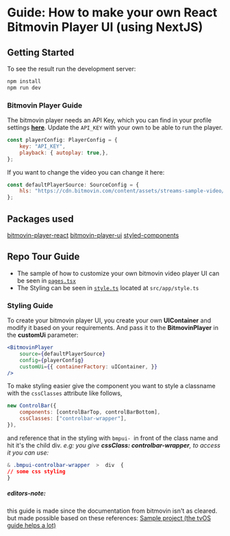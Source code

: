   
# Guide: How to make your own React Bitmovin Player UI (using NextJS)
 
## Getting Started
To see the result run the development server:
```bash
npm install
npm run dev
```
### Bitmovin Player Guide
The bitmovin player needs an API Key, which you can find in your profile settings **[here](https://dashboard.bitmovin.com)**. 
Update the ``API_KEY`` with your own to be able to run the player.
```jsx
const playerConfig: PlayerConfig = {
	key: "API_KEY",
	playback: { autoplay: true,},
};
```

If you want to change the video you can change it here:
```jsx
const defaultPlayerSource: SourceConfig = {
    hls: "https://cdn.bitmovin.com/content/assets/streams-sample-video/sintel/m3u8/index.m3u8",
};
```

## Packages used
[bitmovin-player-react](https://www.npmjs.com/package/bitmovin-player-react)
[bitmovin-player-ui](https://www.npmjs.com/package/bitmovin-player-ui)
[styled-components](https://styled-components.com/docs/basics)


## Repo Tour Guide
- The sample of how to customize your own bitmovin video player UI can be seen in [```pages.tsx```](https://github.com/kevicebryan/bitmovin-react-101/blob/main/src/app/page.tsx)
- The Styling can be seen in [```style.ts```](https://github.com/kevicebryan/bitmovin-react-101/blob/main/src/app/style.ts) located at ```src/app/style.ts```

### Styling Guide
To create your bitmovin player UI, you create your own **UIContainer** and modify it based on your requirements. And pass it to the **BitmovinPlayer** in the **customUi** parameter:
```jsx
<BitmovinPlayer
	source={defaultPlayerSource}
	config={playerConfig}
	customUi={{ containerFactory: uIContainer, }}
/>
```


To make styling easier give the component you want to style a classname with the ```cssClasses``` attribute like follows, 
```js
new ControlBar({
	components: [controlBarTop, controlBarBottom],
	cssClasses: ["controlbar-wrapper"],
}),
```

and reference that in the styling with ```bmpui- ```in front of the class name and hit it's the child div.
*e.g: you give **cssClass: controlbar-wrapper**, to access it you can use:*
```css
& .bmpui-controlbar-wrapper  >  div  {
// some css styling
}
```


##### editors-note:
this guide is made since the documentation from bitmovin isn't as cleared.
but made possible based on these references:
[Sample project (the tvOS guide helps a lot)](https://github.com/bitmovin/bitmovin-player-web-samples/blob/main/playerUi/tv/netflix/index.html)

